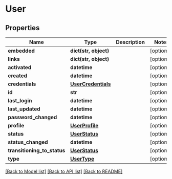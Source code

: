 # User

## Properties
Name | Type | Description | Notes
------------ | ------------- | ------------- | -------------
**embedded** | **dict(str, object)** |  | [optional] 
**links** | **dict(str, object)** |  | [optional] 
**activated** | **datetime** |  | [optional] 
**created** | **datetime** |  | [optional] 
**credentials** | [**UserCredentials**](UserCredentials.md) |  | [optional] 
**id** | **str** |  | [optional] 
**last_login** | **datetime** |  | [optional] 
**last_updated** | **datetime** |  | [optional] 
**password_changed** | **datetime** |  | [optional] 
**profile** | [**UserProfile**](UserProfile.md) |  | [optional] 
**status** | [**UserStatus**](UserStatus.md) |  | [optional] 
**status_changed** | **datetime** |  | [optional] 
**transitioning_to_status** | [**UserStatus**](UserStatus.md) |  | [optional] 
**type** | [**UserType**](UserType.md) |  | [optional] 

[[Back to Model list]](../README.md#documentation-for-models) [[Back to API list]](../README.md#documentation-for-api-endpoints) [[Back to README]](../README.md)

